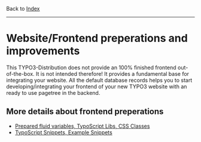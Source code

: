 Back to [Index](../Index.md)

---

# Website/Frontend preperations and improvements

This TYPO3-Distribution does not provide an 100% finished frontend out-of-the-box. It is not intended therefore! It provides a fundamental base for integrating your website. All the default database
records helps you to start developing/integrating your frontend of your new TYPO3 website with an ready to use pagetree in the backend.


## More details about frontend preperations

- [Prepared fluid variables, TypoScript Libs, CSS Classes](FluidVariables-TypoScriptLibs-AndMore.md)
- [TypoScript Snippets, Example Snippets](Examples.md)
